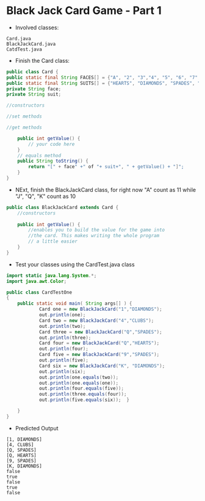 # Black Jack Card Game - Part 1
* Involved classes:

```
Card.java
BlackJackCard.java
CatdTest.java
```

* Finish the Card class:

```java
public class Card {
public static final String FACES[] = {"A", "2", "3","4", "5", "6", "7", "8", "9", "10", "J","Q", "K"}; 
public static final String SUITS[] = {"HEARTS", "DIAMONDS", "SPADES", "CLUBS"};
private String face;
private String suit;

//constructors

//set methods

//get methods

	public int getValue() { 
		// your code here
	} 
	// equals method
	public String toString() {
		return "[" + face" +" of "+ suit+", " + getValue() + "]";
	} 
}
```
* NExt, finish the BlackJackCard class, for right now "A" count as 11 while "J", "Q", "K" count as 10

```java
public class BlackJackCard extends Card {
	//constructors
	
	public int getValue() {
		//enables you to build the value for the game into 
		//the card. This makes writing the whole program 
		// a little easier
	} 
}
```

* Test your classes using the CardTest.java class

```java
import static java.lang.System.*; 
import java.awt.Color;

public class CardTestOne
{
	public static void main( String args[] ) {
	        Card one = new BlackJackCard("1","DIAMONDS"); 
	        out.println(one);
	        Card two = new BlackJackCard("4","CLUBS"); 
	        out.println(two);
	        Card three = new BlackJackCard("Q","SPADES"); 
	        out.println(three);
	        Card four = new BlackJackCard("Q","HEARTS"); 
	        out.println(four);
	        Card five = new BlackJackCard("9","SPADES"); 
	        out.println(five);
	        Card six = new BlackJackCard("K", "DIAMONDS");
	        out.println(six);
	        out.println(one.equals(two)); 
	        out.println(one.equals(one)); 
	        out.println(four.equals(five)); 
	        out.println(three.equals(four));
	        out.println(five.equals(six));	}

	} 
}
```
* Predicted Output

```
[1, DIAMONDS]
[4, CLUBS]
[Q, SPADES]
[Q, HEARTS]
[9, SPADES]
[K, DIAMONDS]
false
true
false
true
false
```
